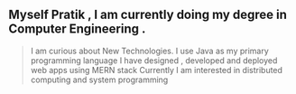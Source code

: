 ## Myself Pratik , I am currently doing my degree in Computer Engineering .
> I am curious about New Technologies.
> I use Java as my primary programming language
> I have designed , developed and deployed web apps using MERN stack
> Currently I am interested in distributed computing and system programming
